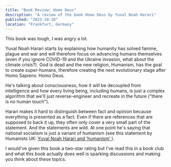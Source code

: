 ```yaml
---
title: "Book Review: Homo Deus"
description: "A review of the book Homo Deus by Yuval Noah Harari"
published: "2023-10-28"
location: "Frankfurt, Germany"
---
```


This book was tough, I was angry a lot.

Yuval Noah Harari starts by explaining how humanity has solved 
famine, plague and war and will therefore focus on advancing humans 
themselves (even if you ignore COVID-19 and the Ukraine invasion, 
what about the climate crisis?).
God is dead and the new religion, Humanism, has the goal to create super-humans, 
therefore creating the next evolutionary stage after Homo Sapiens: Homo Deus.

<!-- more -->

He's talking about consciousness, how it will be decoupled from intelligence 
and how every living being, including humans, is just a complex algorithm that 
we'll just reverse-engineer and recreate in the future ("there is no human 
touch").

Harari makes it hard to distinguish between fact and opinion because everything 
is presented as a fact. Even if there are references that are supposed to back 
it up, they often only cover a very small part of the statement.
And the statements are wild. At one point he's saying that national socialism is 
just a variant of humanism (see this statement by Humanists UK: [Yuval Noah Harari and ‘humanism’
](https://humanists.uk/humanism/humanism-today/yuval-noah-harari-humanism/)).

I would've given this book a two-star rating but I've read this in a book club 
and what this book actually does well is sparking discussions and making you 
think about these topics.
